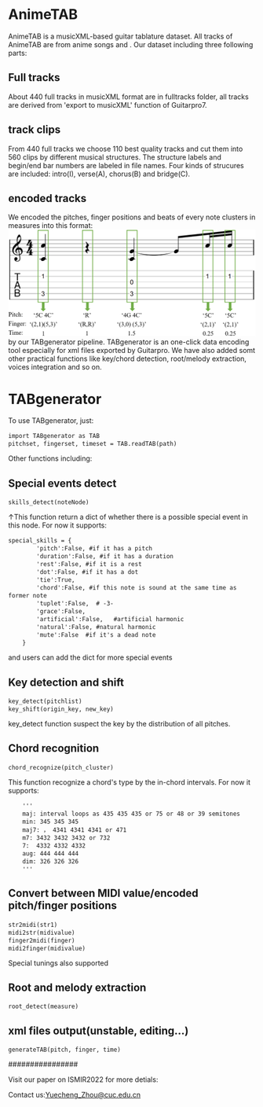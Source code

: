 # AnimeTAB
AnimeTAB is a musicXML-based guitar tablature dataset. All tracks of AnimeTAB are from anime songs and . Our dataset including three following parts:

## Full tracks
About 440 full tracks in musicXML format are in fulltracks folder, all tracks are derived from 'export to musicXML' function of Guitarpro7. 

## track clips
From 440 full tracks we choose 110 best quality tracks and cut them into 560 clips by different musical structures. The structure labels and begin/end bar numbers are labeled in file names. Four kinds of strucures are included: intro(I), verse(A), chorus(B) and bridge(C).

## encoded tracks
We encoded the pitches, finger positions and beats of every note clusters in measures into this format:
![Note encoding](https://github.com/amamiya-yuuko/AnimeTAB/blob/main/tokenized.png?raw=true)
by our TABgenerator pipeline. TABgenerator is an one-click data encoding tool especially for xml files exported by Guitarpro. We have also added somt other practical functions like 
key/chord detection, root/melody extraction, voices integration and so on. 

# TABgenerator

To use TABgenerator, just:
```
import TABgenerator as TAB
pitchset, fingerset, timeset = TAB.readTAB(path)
```
Other functions including:

## Special events detect
```
skills_detect(noteNode)
```
↑This function return a dict of whether there is a possible special event in this node. For now it supports:
```
special_skills = {        
        'pitch':False, #if it has a pitch
        'duration':False, #if it has a duration
        'rest':False, #if it is a rest
        'dot':False, #if it has a dot
        'tie':True, 
        'chord':False, #if this note is sound at the same time as former note
        'tuplet':False,  # -3-
        'grace':False,  
        'artificial':False,   #artificial harmonic
        'natural':False, #natural harmonic
        'mute':False  #if it's a dead note
    }
```
and users can add the dict for more special events

## Key detection and shift

```
key_detect(pitchlist)
key_shift(origin_key, new_key)
```

key_detect function suspect the key by the distribution of all pitches. 

## Chord recognition
```
chord_recognize(pitch_cluster)
```

This function recognize a chord's type by the in-chord intervals. For now it supports:

```
    '''
    maj: interval loops as 435 435 435 or 75 or 48 or 39 semitones
    min: 345 345 345
    maj7: ， 4341 4341 4341 or 471
    m7: 3432 3432 3432 or 732
    7:  4332 4332 4332
    aug: 444 444 444
    dim: 326 326 326
    '''
```

## Convert between MIDI value/encoded pitch/finger positions
```
str2midi(str1)
midi2str(midivalue)
finger2midi(finger)
midi2finger(midivalue)
```
Special tunings also supported

## Root and melody extraction
```
root_detect(measure)
```
## xml files output(unstable, editing...)
```
generateTAB(pitch, finger, time)
```

################

Visit our paper on ISMIR2022 for more detials:

Contact us:Yuecheng_Zhou@cuc.edu.cn